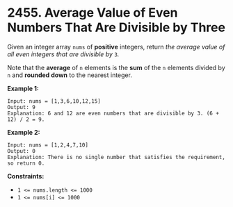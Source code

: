 # 2455. Average Value of Even Numbers That Are Divisible by Three

Given an integer array `nums` of **positive** integers, return *the average value of all even integers that are divisible by* `3`*.*

Note that the **average** of `n` elements is the **sum** of the `n` elements divided by `n` and **rounded down** to the nearest integer.

**Example 1:**

```()
Input: nums = [1,3,6,10,12,15]
Output: 9
Explanation: 6 and 12 are even numbers that are divisible by 3. (6 + 12) / 2 = 9.
```

**Example 2:**

```()
Input: nums = [1,2,4,7,10]
Output: 0
Explanation: There is no single number that satisfies the requirement, so return 0.
```

**Constraints:**

- `1 <= nums.length <= 1000`
- `1 <= nums[i] <= 1000`
